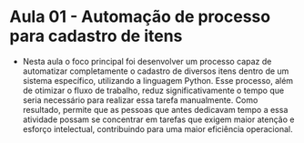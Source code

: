 # Aula 01 - Automação de processo para cadastro de itens

- Nesta aula o foco principal foi desenvolver um processo capaz de automatizar completamente o cadastro de diversos itens dentro de um sistema específico, utilizando a linguagem Python. Esse processo, além de otimizar o fluxo de trabalho, reduz significativamente o tempo que seria necessário para realizar essa tarefa manualmente. Como resultado, permite que as pessoas que antes dedicavam tempo a essa atividade possam se concentrar em tarefas que exigem maior atenção e esforço intelectual, contribuindo para uma maior eficiência operacional.